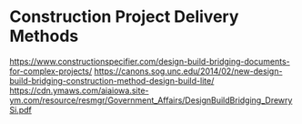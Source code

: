 # Construction Project Delivery Methods

<https://www.constructionspecifier.com/design-build-bridging-documents-for-complex-projects/>
<https://canons.sog.unc.edu/2014/02/new-design-build-bridging-construction-method-design-build-lite/>
<https://cdn.ymaws.com/aiaiowa.site-ym.com/resource/resmgr/Government_Affairs/DesignBuildBridging_DrewrySi.pdf>
